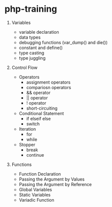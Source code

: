 # php-training

1. Variables
    - variable declaration
    - data types
    - debugging functions (var_dump() and die())
    - constant and define()
    - type casting
    - type juggling

2. Control Flow
    - Operators
        - assignment operators
        - compariosn operators
        - && operator
        - || operator
        - ! operator
        - short-circuiting
    - Conditional Statement
        - if elseif else
        - switch
    - Iteration
        - for 
        - while 
    - Stopper
        - break
        - continue

3. Functions
    - Function Declaration
    - Passing the Argument by Values
    - Passing the Argument by Reference
    - Global Variables
    - Static Variables
    - Variadic Function